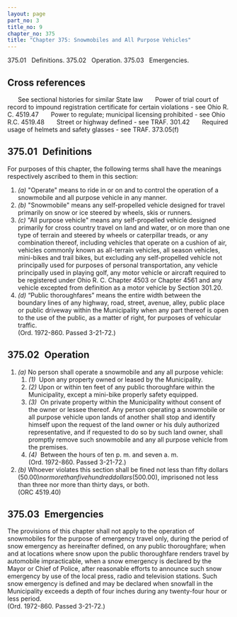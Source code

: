 ```yaml
---
layout: page
part_no: 3
title_no: 9
chapter_no: 375
title: "Chapter 375: Snowmobiles and All Purpose Vehicles"
---
```


375.01   Definitions.
375.02   Operation.
375.03   Emergencies.

## Cross references

      See sectional histories for similar State law
      Power of trial court of record to impound registration certificate for
certain violations - see Ohio R. C. 4519.47
      Power to regulate; municipal licensing prohibited - see Ohio R.C. 4519.48
      Street or highway defined - see TRAF.
301.42
      Required usage of helmets and safety glasses - see TRAF.
373.05(f)

## 375.01   Definitions

For purposes of this chapter, the following terms shall have the meanings
respectively ascribed to them in this section:

1. _(a)_ "Operate" means to ride in or on and to control the operation of a
snowmobile and all purpose vehicle in any manner.
2. _(b)_ "Snowmobile" means any self-propelled vehicle designed for travel
primarily on snow or ice steered by wheels, skis or runners.
3. _(c)_ "All purpose vehicle" means any self-propelled vehicle designed
primarily for cross country travel on land and water, or on more than one type
of terrain and steered by wheels or caterpillar treads, or any combination
thereof, including vehicles that operate on a cushion of air, vehicles commonly
known as all-terrain vehicles, all season vehicles, mini-bikes and trail bikes,
but excluding any self-propelled vehicle not principally used for purposes of
personal transportation, any vehicle principally used in playing golf, any
motor vehicle or aircraft required to be registered under Ohio R. C. Chapter 4503 or Chapter 4561 and any vehicle excepted from definition as a motor
vehicle by Section 301.20.
4. _(d)_ “Public thoroughfares” means the entire width between the boundary
lines of any highway, road, street, avenue, alley, public place or public
driveway within the Municipality when any part thereof is open to the use of
the public, as a matter of right, for purposes of vehicular traffic.  
(Ord. 1972-860. Passed 3-21-72.)

## 375.02   Operation

1. _(a)_ No person shall operate a snowmobile and any all purpose vehicle:
    1. _(1)_  Upon any property owned or leased by the Municipality. 
    2. _(2)_ Upon or within ten feet of any public thoroughfare within the
Municipality, except a mini-bike properly safety equipped. 
    3. _(3)_  On private property within the Municipality without consent of the owner
or lessee thereof. Any person operating a snowmobile or all purpose vehicle
upon lands of another shall stop and identify himself upon the request of the
land owner or his duly authorized representative, and if requested to do so by
such land owner, shall promptly remove such snowmobile and any all purpose
vehicle from the premises. 
    4. _(4)_  Between the hours of ten p. m. and seven a. m.  
(Ord. 1972-860. Passed 3-21-72.) 
2. _(b)_ Whoever violates this section shall be fined not less than fifty
dollars ($50.00) nor more than five hundred dollars ($500.00), imprisoned not
less than three nor more than thirty days, or both.  
(ORC 4519.40)

## 375.03   Emergencies

The provisions of this chapter shall not apply to the operation of
snowmobiles for the purpose of emergency travel only, during the period of snow
emergency as hereinafter defined, on any public thoroughfare; when and at
locations where snow upon the public thoroughfare renders travel by automobile
impracticable, when a snow emergency is declared by the Mayor or Chief of
Police, after reasonable efforts to announce such snow emergency by use of the
local press, radio and television stations. Such snow emergency is defined and
may be declared when snowfall in the Municipality exceeds a depth of four
inches during any twenty-four hour or less period.  
(Ord. 1972-860. Passed 3-21-72.)

